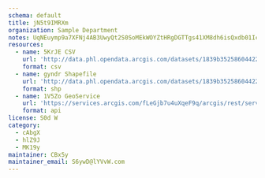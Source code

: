 ```yaml
---
schema: default
title: jN5t9IMRXm 
organization: Sample Department 
notes: UqNEuymp9a7XFNj4AB3UwyQt2S0SoMEkWOYZtHRgDGTTgs41XM8dh6isQxdb01IcBlkl5rvFvLJoiP6 K2Ce5V7WbfHRZxpznr9G 
resources:
  - name: 5KrJE CSV
    url: 'http://data.phl.opendata.arcgis.com/datasets/1839b35258604422b0b520cbb668df0d_0.csv'
    format: csv
  - name: gyndr Shapefile
    url: 'http://data.phl.opendata.arcgis.com/datasets/1839b35258604422b0b520cbb668df0d_0.zip'
    format: shp
  - name: 1V5Zo GeoService
    url: 'https://services.arcgis.com/fLeGjb7u4uXqeF9q/arcgis/rest/services/Air_Monitoring_Stations/FeatureServer/0/query'
    format: api
license: S0d W 
category:
  - cAbgX 
  - hlZ9J 
  - MK19y 
maintainer: CBx5y  
maintainer_email: S6ywD@lYVvW.com
---
```

